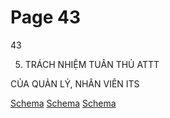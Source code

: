# Page 43

43

5. TRÁCH NHIỆM TUÂN THỦ ATTT

CỦA QUẢN LÝ, NHÂN VIÊN ITS

[Schema](page_43_img_0.png)
[Schema](page_43_img_1.png)
[Schema](page_43_img_2.png)
